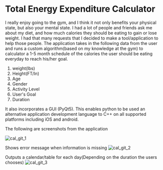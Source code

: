 # Total Energy Expenditure Calculator
I really enjoy going to the gym, and I think it not only benefits your physical state, but also your mental state. I had a lot of people and friends ask me about my diet, and how much calories they should be eating to gain or lose weight. I had that many requests that I decided to make a tool/application to help those people. The application takes in the following data from the user and runs a custom algorithm(based on my knowledge at the gym) to calculator a 1-5 month schedule of the calories the user should be eating everyday to reach his/her goal. 
1. weight(lbs)
2. Height(FT/In)
3. Age
4. Gender
5. Activity Level
6. User's Goal
7. Duration

It also incorporates a GUI (PyQt5). This enables python to be used an alternative application development language to C++ on all supported platforms including iOS and android. 

The following are screenshots from the application

![cal_git_1](https://user-images.githubusercontent.com/77896639/113645444-84863180-964c-11eb-958c-d0699f69af0e.PNG)

Shows error message when information is missing
![cal_git_2](https://user-images.githubusercontent.com/77896639/113645613-cb742700-964c-11eb-89e6-7f1ad5a54bea.PNG)

Outputs a calendar/table for each day(Depending on the duration the users chooses)
![cal_git_3](https://user-images.githubusercontent.com/77896639/113645658-e0e95100-964c-11eb-9fe8-e2515e5a3e2e.PNG)

